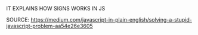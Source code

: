 
IT EXPLAINS HOW SIGNS WORKS IN JS

SOURCE: https://medium.com/javascript-in-plain-english/solving-a-stupid-javascript-problem-aa54e26e3605
